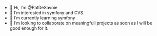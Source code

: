 - 👋 Hi, I’m @PatDeSavoie
- 👀 I’m interested in symfony and CVS
- 🌱 I’m currently learning symfony
- 💞️ I’m looking to collaborate on meaningfull projects as soon as I will be good enough for it.


<!---
PatDeSavoie/PatDeSavoie is a ✨ special ✨ repository because its `README.md` (this file) appears on your GitHub profile.
You can click the Preview link to take a look at your changes.
--->
